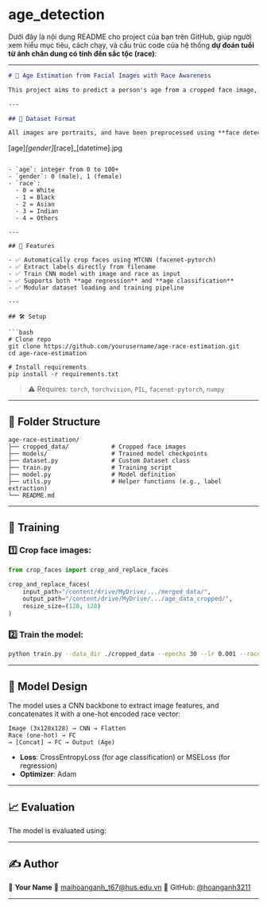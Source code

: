 # age_detection
Dưới đây là nội dung README cho project của bạn trên GitHub, giúp người xem hiểu mục tiêu, cách chạy, và cấu trúc code của hệ thống **dự đoán tuổi từ ảnh chân dung có tính đến sắc tộc (race)**:

---

```markdown
# 🧠 Age Estimation from Facial Images with Race Awareness

This project aims to predict a person's age from a cropped face image, using a **deep learning model that considers race** as an auxiliary input. The dataset includes images in the format `[age]_[gender]_[race]_[datetime].jpg`.

---

## 📂 Dataset Format

All images are portraits, and have been preprocessed using **face detection and cropping** to focus only on the face. File naming convention:

```

\[age]*\[gender]*\[race]\_\[datetime].jpg

````

- `age`: integer from 0 to 100+
- `gender`: 0 (male), 1 (female)
- `race`:  
  - 0 = White  
  - 1 = Black  
  - 2 = Asian  
  - 3 = Indian  
  - 4 = Others

---

## 🚀 Features

- ✅ Automatically crop faces using MTCNN (facenet-pytorch)
- ✅ Extract labels directly from filename
- ✅ Train CNN model with image and race as input
- ✅ Supports both **age regression** and **age classification**
- ✅ Modular dataset loading and training pipeline

---

## 🛠️ Setup

```bash
# Clone repo
git clone https://github.com/yourusername/age-race-estimation.git
cd age-race-estimation

# Install requirements
pip install -r requirements.txt
````

> ⚠️ Requires: `torch`, `torchvision`, `PIL`, `facenet-pytorch`, `numpy`

---

## 📁 Folder Structure

```
age-race-estimation/
├── cropped_data/            # Cropped face images
├── models/                  # Trained model checkpoints
├── dataset.py               # Custom Dataset class
├── train.py                 # Training script
├── model.py                 # Model definition
├── utils.py                 # Helper functions (e.g., label extraction)
└── README.md
```

---

## 🧪 Training

### 1️⃣ Crop face images:

```python
from crop_faces import crop_and_replace_faces

crop_and_replace_faces(
    input_path="/content/drive/MyDrive/.../merged_data/",
    output_path="/content/drive/MyDrive/.../age_data_cropped/",
    resize_size=(128, 128)
)
```

### 2️⃣ Train the model:

```bash
python train.py --data_dir ./cropped_data --epochs 30 --lr 0.001 --race-aware
```

---

## 🧠 Model Design

The model uses a CNN backbone to extract image features, and concatenates it with a one-hot encoded race vector:

```text
Image (3x128x128) → CNN → Flatten
Race (one-hot) → FC
→ [Concat] → FC → Output (Age)
```

* **Loss**: CrossEntropyLoss (for age classification) or MSELoss (for regression)
* **Optimizer**: Adam

---

## 📈 Evaluation

The model is evaluated using:


---

## ✍️ Author

👤 **Your Name**
📧 [maihoanganh_t67@hus.edu.vn](mailto:maihoanganh_t67@hus.edu.vn)
🔗 GitHub: [@hoanganh3211](https://github.com/hoanganh3211)

---
